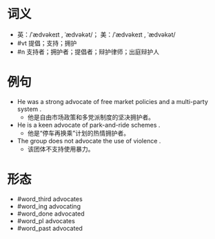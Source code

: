 # 词义
- 英：/ˈædvəkeɪt , ˈædvəkət/； 美：/ˈædvəkeɪt , ˈædvəkət/
- #vt 提倡；支持；拥护
- #n 支持者；拥护者；提倡者；辩护律师；出庭辩护人
# 例句
- He was a strong advocate of free market policies and a multi-party system .
	- 他是自由市场政策和多党派制度的坚决拥护者。
- He is a keen advocate of park-and-ride schemes .
	- 他是“停车再换乘”计划的热情拥护者。
- The group does not advocate the use of violence .
	- 该团体不支持使用暴力。
# 形态
- #word_third advocates
- #word_ing advocating
- #word_done advocated
- #word_pl advocates
- #word_past advocated
